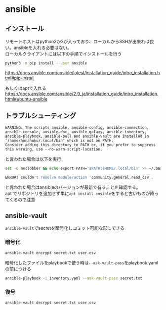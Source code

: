 # ansible
## インストール
リモートホストはpython2か3が入っており、ローカルからSSHが出来れば良い。ansibleを入れる必要はない。  
ローカルクライアントには以下の手順でインストールを行う  
```bash
python3 -m pip install --user ansible
```
https://docs.ansible.com/ansible/latest/installation_guide/intro_installation.html#pip-install

もしくはaptで入れる  
https://docs.ansible.com/ansible/2.9_ja/installation_guide/intro_installation.html#ubuntu-ansible


## トラブルシューティング
```
WARNING: The scripts ansible, ansible-config, ansible-connection, ansible-console, ansible-doc, ansible-galaxy, ansible-inventory, ansible-playbook, ansible-pull and ansible-vault are installed in '/home/honahuku/.local/bin' which is not on PATH.
Consider adding this directory to PATH or, if you prefer to suppress this warning, use --no-warn-script-location.
```
と言われた場合は以下を実行
```bash
set -o noclobber && echo export PATH='$PATH:$HOME/.local/bin' >> ~/.bashrc
```

```bash
ERROR! couldn't resolve module/action 'community.general.read_csv'.
```
と言われた場合はansibleのバージョンが最新で有ることを確認する。  
apt でリポジトリを追加せず単に`apt install ansible`をすると古いものが降ってくるので注意
## ansible-vault
`ansible-vault`でsecretを暗号化しコミット可能な形にできる  
### 暗号化
```bash
ansible-vault encrypt secret.txt user.csv
```
暗号化したファイルをplaybookで使う時は`--ask-vault-pass`をplaybook.yamlの前につける  
```bash
ansible-playbook -i inventory.yaml --ask-vault-pass secret.txt
```

### 復号
```bash
ansible-vault decrypt secret.txt user.csv
```
